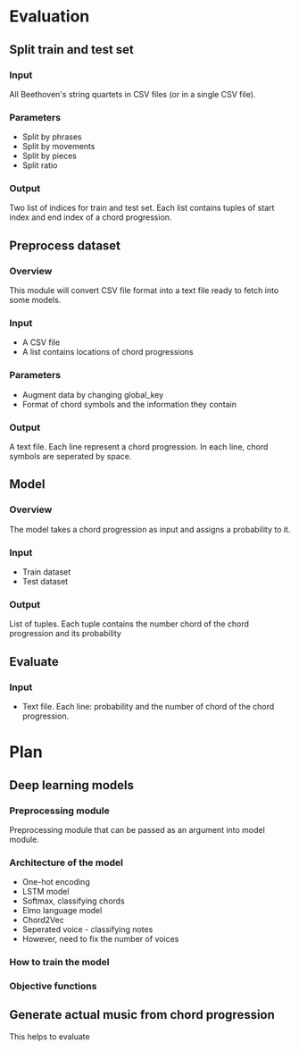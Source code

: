 # Evaluation

## Split train and test set

### Input

All Beethoven's string quartets in CSV files (or in a single CSV file).

### Parameters

- Split by phrases
- Split by movements
- Split by pieces
- Split ratio

### Output

Two list of indices for train and test set.
Each list contains tuples of start index and end index of a chord progression.

## Preprocess dataset

### Overview

This module will convert CSV file format into a text file ready to fetch into some models.

### Input

- A CSV file
- A list contains locations of chord progressions

### Parameters

- Augment data by changing global_key
- Format of chord symbols and the information they contain

### Output

A text file.
Each line represent a chord progression.
In each line, chord symbols are seperated by space.

## Model

### Overview

The model takes a chord progression as input and assigns a probability to it.

### Input

- Train dataset
- Test dataset

### Output

List of tuples. Each tuple contains the number chord of the chord progression and its probability

## Evaluate

### Input

- Text file. Each line: probability and the number of chord of the chord progression.

# Plan

## Deep learning models

### Preprocessing module

Preprocessing module that can be passed as an argument into model module.

### Architecture of the model

- One-hot encoding
- LSTM model
- Softmax, classifying chords
- Elmo language model
- Chord2Vec
- Seperated voice - classifying notes
- However, need to fix the number of voices


### How to train the model

### Objective functions

## Generate actual music from chord progression

This helps to evaluate